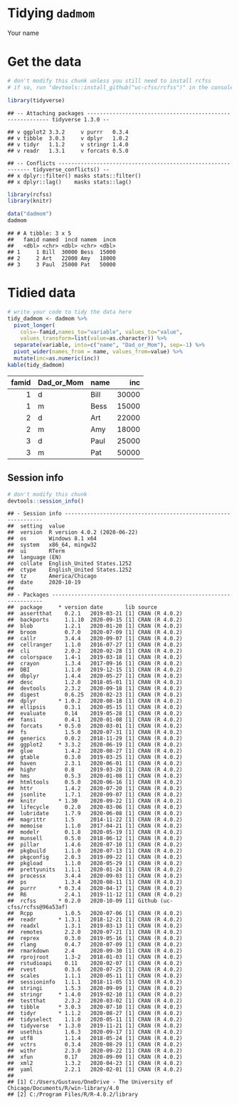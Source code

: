 Tidying `dadmom`
================
Your name

# Get the data

``` r
# don't modify this chunk unless you still need to install rcfss
# if so, run "devtools::install_github("uc-cfss/rcfss")" in the console first

library(tidyverse)
```

    ## -- Attaching packages ---------------------------------------------------------- tidyverse 1.3.0 --

    ## v ggplot2 3.3.2     v purrr   0.3.4
    ## v tibble  3.0.3     v dplyr   1.0.2
    ## v tidyr   1.1.2     v stringr 1.4.0
    ## v readr   1.3.1     v forcats 0.5.0

    ## -- Conflicts ------------------------------------------------------------- tidyverse_conflicts() --
    ## x dplyr::filter() masks stats::filter()
    ## x dplyr::lag()    masks stats::lag()

``` r
library(rcfss)
library(knitr)

data("dadmom")
dadmom
```

    ## # A tibble: 3 x 5
    ##   famid named  incd namem  incm
    ##   <dbl> <chr> <dbl> <chr> <dbl>
    ## 1     1 Bill  30000 Bess  15000
    ## 2     2 Art   22000 Amy   18000
    ## 3     3 Paul  25000 Pat   50000

# Tidied data

``` r
# write your code to tidy the data here
tidy_dadmom <- dadmom %>%
  pivot_longer(
    cols=-famid,names_to="variable", values_to="value",
    values_transform=list(value=as.character)) %>%
  separate(variable, into=c("name", "Dad_or_Mom"), sep=-1) %>%
  pivot_wider(names_from = name, values_from=value) %>%
  mutate(inc=as.numeric(inc))
kable(tidy_dadmom)
```

| famid | Dad\_or\_Mom | name |   inc |
| ----: | :----------- | :--- | ----: |
|     1 | d            | Bill | 30000 |
|     1 | m            | Bess | 15000 |
|     2 | d            | Art  | 22000 |
|     2 | m            | Amy  | 18000 |
|     3 | d            | Paul | 25000 |
|     3 | m            | Pat  | 50000 |

## Session info

``` r
# don't modify this chunk
devtools::session_info()
```

    ## - Session info ---------------------------------------------------------------
    ##  setting  value                       
    ##  version  R version 4.0.2 (2020-06-22)
    ##  os       Windows 8.1 x64             
    ##  system   x86_64, mingw32             
    ##  ui       RTerm                       
    ##  language (EN)                        
    ##  collate  English_United States.1252  
    ##  ctype    English_United States.1252  
    ##  tz       America/Chicago             
    ##  date     2020-10-19                  
    ## 
    ## - Packages -------------------------------------------------------------------
    ##  package     * version date       lib source                        
    ##  assertthat    0.2.1   2019-03-21 [1] CRAN (R 4.0.2)                
    ##  backports     1.1.10  2020-09-15 [1] CRAN (R 4.0.2)                
    ##  blob          1.2.1   2020-01-20 [1] CRAN (R 4.0.2)                
    ##  broom         0.7.0   2020-07-09 [1] CRAN (R 4.0.2)                
    ##  callr         3.4.4   2020-09-07 [1] CRAN (R 4.0.2)                
    ##  cellranger    1.1.0   2016-07-27 [1] CRAN (R 4.0.2)                
    ##  cli           2.0.2   2020-02-28 [1] CRAN (R 4.0.2)                
    ##  colorspace    1.4-1   2019-03-18 [1] CRAN (R 4.0.2)                
    ##  crayon        1.3.4   2017-09-16 [1] CRAN (R 4.0.2)                
    ##  DBI           1.1.0   2019-12-15 [1] CRAN (R 4.0.2)                
    ##  dbplyr        1.4.4   2020-05-27 [1] CRAN (R 4.0.2)                
    ##  desc          1.2.0   2018-05-01 [1] CRAN (R 4.0.2)                
    ##  devtools      2.3.2   2020-09-18 [1] CRAN (R 4.0.2)                
    ##  digest        0.6.25  2020-02-23 [1] CRAN (R 4.0.2)                
    ##  dplyr       * 1.0.2   2020-08-18 [1] CRAN (R 4.0.2)                
    ##  ellipsis      0.3.1   2020-05-15 [1] CRAN (R 4.0.2)                
    ##  evaluate      0.14    2019-05-28 [1] CRAN (R 4.0.2)                
    ##  fansi         0.4.1   2020-01-08 [1] CRAN (R 4.0.2)                
    ##  forcats     * 0.5.0   2020-03-01 [1] CRAN (R 4.0.2)                
    ##  fs            1.5.0   2020-07-31 [1] CRAN (R 4.0.2)                
    ##  generics      0.0.2   2018-11-29 [1] CRAN (R 4.0.2)                
    ##  ggplot2     * 3.3.2   2020-06-19 [1] CRAN (R 4.0.2)                
    ##  glue          1.4.2   2020-08-27 [1] CRAN (R 4.0.2)                
    ##  gtable        0.3.0   2019-03-25 [1] CRAN (R 4.0.2)                
    ##  haven         2.3.1   2020-06-01 [1] CRAN (R 4.0.2)                
    ##  highr         0.8     2019-03-20 [1] CRAN (R 4.0.2)                
    ##  hms           0.5.3   2020-01-08 [1] CRAN (R 4.0.2)                
    ##  htmltools     0.5.0   2020-06-16 [1] CRAN (R 4.0.2)                
    ##  httr          1.4.2   2020-07-20 [1] CRAN (R 4.0.2)                
    ##  jsonlite      1.7.1   2020-09-07 [1] CRAN (R 4.0.2)                
    ##  knitr       * 1.30    2020-09-22 [1] CRAN (R 4.0.2)                
    ##  lifecycle     0.2.0   2020-03-06 [1] CRAN (R 4.0.2)                
    ##  lubridate     1.7.9   2020-06-08 [1] CRAN (R 4.0.2)                
    ##  magrittr      1.5     2014-11-22 [1] CRAN (R 4.0.2)                
    ##  memoise       1.1.0   2017-04-21 [1] CRAN (R 4.0.2)                
    ##  modelr        0.1.8   2020-05-19 [1] CRAN (R 4.0.2)                
    ##  munsell       0.5.0   2018-06-12 [1] CRAN (R 4.0.2)                
    ##  pillar        1.4.6   2020-07-10 [1] CRAN (R 4.0.2)                
    ##  pkgbuild      1.1.0   2020-07-13 [1] CRAN (R 4.0.2)                
    ##  pkgconfig     2.0.3   2019-09-22 [1] CRAN (R 4.0.2)                
    ##  pkgload       1.1.0   2020-05-29 [1] CRAN (R 4.0.2)                
    ##  prettyunits   1.1.1   2020-01-24 [1] CRAN (R 4.0.2)                
    ##  processx      3.4.4   2020-09-03 [1] CRAN (R 4.0.2)                
    ##  ps            1.3.4   2020-08-11 [1] CRAN (R 4.0.2)                
    ##  purrr       * 0.3.4   2020-04-17 [1] CRAN (R 4.0.2)                
    ##  R6            2.4.1   2019-11-12 [1] CRAN (R 4.0.2)                
    ##  rcfss       * 0.2.0   2020-10-09 [1] Github (uc-cfss/rcfss@96a53af)
    ##  Rcpp          1.0.5   2020-07-06 [1] CRAN (R 4.0.2)                
    ##  readr       * 1.3.1   2018-12-21 [1] CRAN (R 4.0.2)                
    ##  readxl        1.3.1   2019-03-13 [1] CRAN (R 4.0.2)                
    ##  remotes       2.2.0   2020-07-21 [1] CRAN (R 4.0.2)                
    ##  reprex        0.3.0   2019-05-16 [1] CRAN (R 4.0.2)                
    ##  rlang         0.4.7   2020-07-09 [1] CRAN (R 4.0.2)                
    ##  rmarkdown     2.4     2020-09-30 [1] CRAN (R 4.0.2)                
    ##  rprojroot     1.3-2   2018-01-03 [1] CRAN (R 4.0.2)                
    ##  rstudioapi    0.11    2020-02-07 [1] CRAN (R 4.0.2)                
    ##  rvest         0.3.6   2020-07-25 [1] CRAN (R 4.0.2)                
    ##  scales        1.1.1   2020-05-11 [1] CRAN (R 4.0.2)                
    ##  sessioninfo   1.1.1   2018-11-05 [1] CRAN (R 4.0.2)                
    ##  stringi       1.5.3   2020-09-09 [1] CRAN (R 4.0.2)                
    ##  stringr     * 1.4.0   2019-02-10 [1] CRAN (R 4.0.2)                
    ##  testthat      2.3.2   2020-03-02 [1] CRAN (R 4.0.2)                
    ##  tibble      * 3.0.3   2020-07-10 [1] CRAN (R 4.0.2)                
    ##  tidyr       * 1.1.2   2020-08-27 [1] CRAN (R 4.0.2)                
    ##  tidyselect    1.1.0   2020-05-11 [1] CRAN (R 4.0.2)                
    ##  tidyverse   * 1.3.0   2019-11-21 [1] CRAN (R 4.0.2)                
    ##  usethis       1.6.3   2020-09-17 [1] CRAN (R 4.0.2)                
    ##  utf8          1.1.4   2018-05-24 [1] CRAN (R 4.0.2)                
    ##  vctrs         0.3.4   2020-08-29 [1] CRAN (R 4.0.2)                
    ##  withr         2.3.0   2020-09-22 [1] CRAN (R 4.0.2)                
    ##  xfun          0.17    2020-09-09 [1] CRAN (R 4.0.2)                
    ##  xml2          1.3.2   2020-04-23 [1] CRAN (R 4.0.2)                
    ##  yaml          2.2.1   2020-02-01 [1] CRAN (R 4.0.2)                
    ## 
    ## [1] C:/Users/Gustavo/OneDrive - The University of Chicago/Documents/R/win-library/4.0
    ## [2] C:/Program Files/R/R-4.0.2/library

